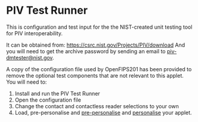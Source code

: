 # PIV Test Runner

This is configuration and test input for the the NIST-created unit testing tool for PIV interoperability. 

It can be obtained from:
https://csrc.nist.gov/Projects/PIV/download
And you will need to get the archive password by sending an email to piv-dmtester@nist.gov. 

A copy of the configuration file used by OpenFIPS201 has been provided to remove the optional test components that are not relevant to this applet.
You will need to:
1. Install and run the PIV Test Runner
2. Open the configuration file
3. Change the contact and contactless reader selections to your own
4. Load, pre-personalise and [pre-personalise](https://github.com/makinako/OpenFIPS201/wiki/Pre-Personalisation) and [personalise](https://github.com/makinako/OpenFIPS201/wiki/Security-Personalisation) your applet.

